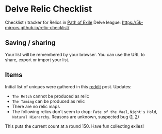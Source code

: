 # Delve Relic Checklist

Checklist / tracker for Relics in [Path of Exile](https://www.pathofexile.com/) Delve league: https://5k-mirrors.github.io/relic-checklist/

## Saving / sharing
Your list will be remembered by your browser. You can use the URL to share, export or import your list.

## Items
Initial list of uniques were gathered in this [reddit](https://old.reddit.com/r/pathofexile/comments/97gmte/actual_list_of_151_reliquary_items/) post. Updates:
- `The Retch` cannot be produced as relic
- `The Taming` can be produced as relic
- There are no relic maps
- The following relics don't seem to drop: `Fate of the Vaal`, `Night's Hold`, `Natural Hierarchy`. Reasons are unknown, suspected bug ([1](https://www.reddit.com/r/pathofexile/comments/9ejqeu/bugged_there_are_0_fate_of_the_vaal_sword_opened/), [2](https://www.pathofexile.com/forum/view-thread/2214627/page/1#p15802185))

This puts the current count at a round 150. Have fun collecting exiles!
